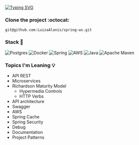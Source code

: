[![Typing SVG](https://readme-typing-svg.demolab.com/?lines=Spring+Web+Service)](https://git.io/typing-svg)

### Clone the project :octocat:

```shell
git@github.com:LuizaAlanis/spring-ws.git
```

### Stack :orange_book:

![Postgres](https://img.shields.io/badge/postgres-%23316192.svg?style=for-the-badge&logo=postgresql&logoColor=white)
![Docker](https://img.shields.io/badge/docker-%230db7ed.svg?style=for-the-badge&logo=docker&logoColor=white)
![Spring](https://img.shields.io/badge/spring-%236DB33F.svg?style=for-the-badge&logo=spring&logoColor=white)
![AWS](https://img.shields.io/badge/AWS-%23FF9900.svg?style=for-the-badge&logo=amazon-aws&logoColor=white)
![Java](https://img.shields.io/badge/java-%23ED8B00.svg?style=for-the-badge&logo=java&logoColor=white)
![Apache Maven](https://img.shields.io/badge/Apache%20Maven-C71A36?style=for-the-badge&logo=Apache%20Maven&logoColor=white)

### Topics I'm Leaning :bulb:

- API REST
- Microservices
- Richardson Maturity Model
  - Hypermedia Controls
  - HTTP Verbs
- API architecture
- Swagger
- AWS
- Spring Cache
- Spring Security
- Debug
- Documentation
- Project Patterns
